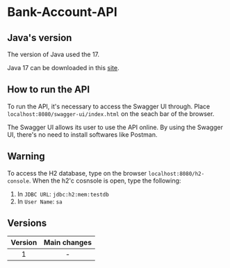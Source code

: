 # Bank-Account-API

## Java's version

The version of Java used the 17. 

Java 17 can be downloaded in this [site](https://aws.amazon.com/pt/corretto/?filtered-posts.sort-by=item.additionalFields.createdDate&filtered-posts.sort-order=desc).

## How to run the API

To run the API, it's necessary to access the Swagger UI through. Place `localhost:8080/swagger-ui/index.html` on the seach bar of the browser.

The Swagger UI allows its user to use the API online. By using the Swagger UI, there's no need to install softwares like Postman.

## Warning

To access the H2 database, type on the browser `localhost:8080/h2-console`. When the h2'c cosnsole is open, type the following:
1. In `JDBC URL`: `jdbc:h2:mem:testdb`
2. In `User Name`: `sa`

## Versions

|Version|Main changes|
|:-:|:-:|
|1|-|

